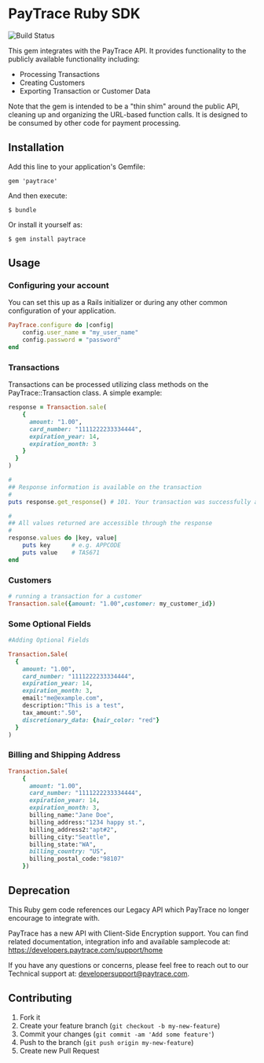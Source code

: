 # PayTrace Ruby SDK

![Build Status](https://www.codeship.io/projects/611ffe60-f3ee-0130-0299-1a84c3740ef1/status)

This gem integrates with the PayTrace API. It provides functionality to the
publicly available functionality including:

 * Processing Transactions
 * Creating Customers
 * Exporting Transaction or Customer Data

 Note that the gem is intended to be a "thin shim" around the public API, cleaning up and organizing the URL-based function calls. It is designed to be consumed by other code for payment processing.

## Installation

Add this line to your application's Gemfile:

    gem 'paytrace'

And then execute:

    $ bundle

Or install it yourself as:

    $ gem install paytrace

## Usage

### Configuring your account

You can set this up as a Rails initializer or during any other common configuration
of your application.

```ruby
PayTrace.configure do |config|
    config.user_name = "my_user_name"
    config.password = "password"
end
```

### Transactions

Transactions can be processed utilizing class methods on the PayTrace::Transaction
class. A simple example:

```ruby
response = Transaction.sale(
    {
      amount: "1.00",
      card_number: "1111222233334444",
      expiration_year: 14,
      expiration_month: 3
    }
  }
)

#
## Response information is available on the transaction
#
puts response.get_response() # 101. Your transaction was successfully approved.

#
## All values returned are accessible through the response
#
response.values do |key, value|
    puts key      # e.g. APPCODE
    puts value    # TAS671
end
```

### Customers

```ruby
# running a transaction for a customer
Transaction.sale({amount: "1.00",customer: my_customer_id})

```
### Some Optional Fields
```ruby
#Adding Optional Fields

Transaction.Sale(
  {
    amount: "1.00",
    card_number: "1111222233334444",
    expiration_year: 14,
    expiration_month: 3,
    email:"me@example.com",
    description:"This is a test",
    tax_amount:".50",
    discretionary_data: {hair_color: "red"}
  }
)

```

### Billing and Shipping Address
```ruby
Transaction.Sale(
    {
      amount: "1.00",
      card_number: "1111222233334444",
      expiration_year: 14,
      expiration_month: 3,  
      billing_name:"Jane Doe",
      billing_address:"1234 happy st.",
      billing_address2:"apt#2",
      billing_city:"Seattle",
      billing_state:"WA",
      billing_country: "US",
      billing_postal_code:"98107"
    })

```

## Deprecation

This Ruby gem code references our Legacy API which PayTrace no longer encourage to integrate with.

PayTrace has a new API with Client-Side Encryption support. You can find related documentation, integration info and available samplecode at: https://developers.paytrace.com/support/home

If you have any questions or concerns, please feel free to reach out to our Technical support at: developersupport@paytrace.com.


## Contributing

1. Fork it
2. Create your feature branch (`git checkout -b my-new-feature`)
3. Commit your changes (`git commit -am 'Add some feature'`)
4. Push to the branch (`git push origin my-new-feature`)
5. Create new Pull Request

